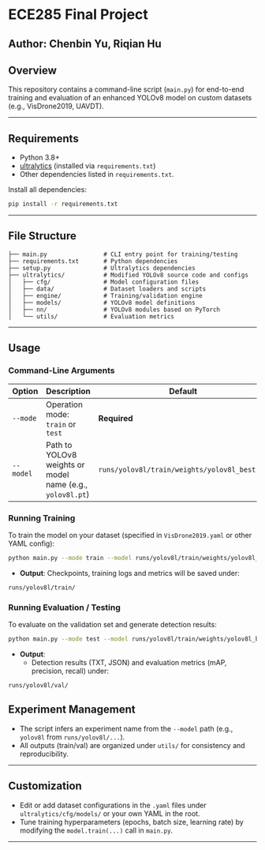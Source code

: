 # ECE285 Final Project
## Author: Chenbin Yu, Riqian Hu

## Overview

This repository contains a command-line script (`main.py`) for end-to-end training and evaluation of an enhanced YOLOv8 model on custom datasets (e.g., VisDrone2019, UAVDT).

---

## Requirements

- Python 3.8+
- [ultralytics](https://github.com/ultralytics/ultralytics) (installed via `requirements.txt`)
- Other dependencies listed in `requirements.txt`.

Install all dependencies:

```bash
pip install -r requirements.txt
```

---

## File Structure

```
├── main.py                # CLI entry point for training/testing
├── requirements.txt       # Python dependencies
├── setup.py               # Ultralytics dependencies
├── ultralytics/           # Modified YOLOv8 source code and configs
│   ├── cfg/               # Model configuration files
│   ├── data/              # Dataset loaders and scripts
│   ├── engine/            # Training/validation engine
│   ├── models/            # YOLOv8 model definitions
│   ├── nn/                # YOLOv8 modules based on PyTorch
│   └── utils/             # Evaluation metrics

```

---

## Usage

### Command-Line Arguments

| Option      | Description                                                                                                 | Default                                                             |
|-------------|-------------------------------------------------------------------------------------------------------------|---------------------------------------------------------------------|
| `--mode`    | Operation mode: `train` or `test`                                                                           | **Required**                                                        |
| `--model`   | Path to YOLOv8 weights or model name (e.g., `yolov8l.pt`)                                                    | `runs/yolov8l/train/weights/yolov8l_best.pt`                        |

### Running Training

To train the model on your dataset (specified in `VisDrone2019.yaml` or other YAML config):

```bash
python main.py --mode train --model runs/yolov8l/train/weights/yolov8l_best.pt
```

- **Output**: Checkpoints, training logs and metrics will be saved under:

```
runs/yolov8l/train/
```

### Running Evaluation / Testing

To evaluate on the validation set and generate detection results:

```bash
python main.py --mode test --model runs/yolov8l/train/weights/yolov8l_best.pt
```

- **Output**:
  - Detection results (TXT, JSON) and evaluation metrics (mAP, precision, recall) under:

```
runs/yolov8l/val/
```

## Experiment Management

- The script infers an experiment name from the `--model` path (e.g., `yolov8l` from `runs/yolov8l/...`).
- All outputs (train/val) are organized under `utils/` for consistency and reproducibility.

---

## Customization

- Edit or add dataset configurations in the `.yaml` files under `ultralytics/cfg/models/` or your own YAML in the root.
- Tune training hyperparameters (epochs, batch size, learning rate) by modifying the `model.train(...)` call in `main.py`.

---
